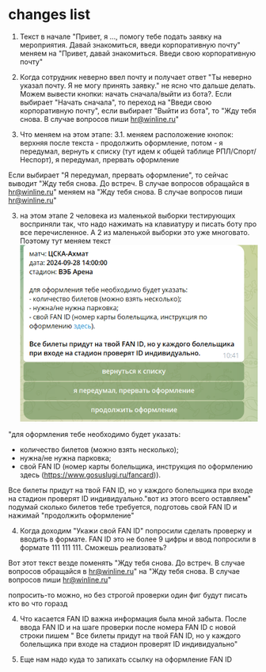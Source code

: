 # changes list

1. Текст в начале "Привет, я ..., помогу тебе подать заявку на мероприятия. Давай знакомиться, введи корпоративную почту" меняем на "Привет, давай знакомиться. Введи свою корпоративную почту"

2. Когда сотрудник неверно ввел почту и получает ответ "Ты неверно указал почту. Я не могу принять заявку." не ясно что дальше делать. Можем вывести кнопки: начать сначала/выйти из бота?. Если выбирает "Начать сначала", то переход на "Введи свою корпоративную почту", если выбирает "Выйти из бота", то "Жду тебя снова. В случае вопросов пиши hr@winline.ru"

3. Что меняем на этом этапе: 3.1. меняем расположение кнопок: верхняя после текста - продолжить оформление, потом - я передумал, вернуть к списку (тут идем к общей таблице РПЛ/Спорт/Неспорт), я передумал, прервать оформление

Если выбирает "Я передумал, прервать оформление", то сейчас выводит "Жду тебя снова. До встреч. В случае вопросов обращайся в hr@winline.ru" меняем на "Жду тебя снова. В случае вопросов пиши hr@winline.ru"

3. на этом этапе 2 человека из маленькой выборки тестирующих восприняли так, что надо нажимать на клавиатуру и писать боту про все перечисленное. А 2 из маленькой выборки это уже многовато. Поэтому тут меняем текст
![alt text](image_2024-09-26_11-00-15-1.png)

"для оформления тебе необходимо будет указать:
- количество билетов (можно взять несколько);
- нужна/не нужна парковка;
- свой FAN ID (номер карты болельщика, инструкция по оформлению здесь (https://www.gosuslugi.ru/fancard)).

Все билеты придут на твой FAN ID, но у каждого болельщика при входе на стадион проверят ID индивидуально."вот из этого всего оставляем" подумай сколько билетов тебе требуется, подготовь свой FAN ID и нажимай "продолжить оформление"

4. Когда доходим "Укажи свой FAN ID" попросили сделать проверку и вводить в формате. FAN ID это не более 9 цифры и ввод попросили в формате 111 111 111. Сможешь реализовать?

Вот этот текст везде поменять "Жду тебя снова. До встреч. В случае вопросов обращайся в hr@winline.ru" на "Жду тебя снова. В случае вопросов пиши hr@winline.ru"

попросить-то можно, но без строгой проверки один фиг будут писать кто во что горазд

4. Что касается FAN ID важна информация была мной забыта. После ввода FAN ID и на шаге проверки после номера FAN ID с новой строки пишем "
Все билеты придут на твой FAN ID, но у каждого болельщика при входе на стадион проверят ID индивидуально"

4. Еще нам надо куда то запихать ссылку на оформление FAN ID